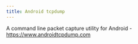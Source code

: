 ```yaml
---
title: Android tcpdump
---
```


A command line packet capture utility for Android - <https://www.androidtcpdump.com>